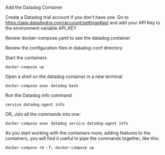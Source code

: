 Add the Datadog Container

Create a Datadog trial account if you don't have one. Go to https://app.datadoghq.com/account/settings#api and add your API Key to the environment variable API_KEY

Review docker-compose.yaml to see the datadog container

Review the configuration files in datadog-conf directory

Start the containers

    docker-compose up

Open a shell on the datadog container in a new terminal


    docker-compose exec datadog bash

Run the Datadog info command

    service datadog-agent info

OR, Join all the commands into one:

    docker-compose exec datadog service datadog-agent info

As you start working with the containers more, adding features to the containers, you will find it useful to pipe the commands together, like this:

    docker-compose rm -f; docker-compose up

